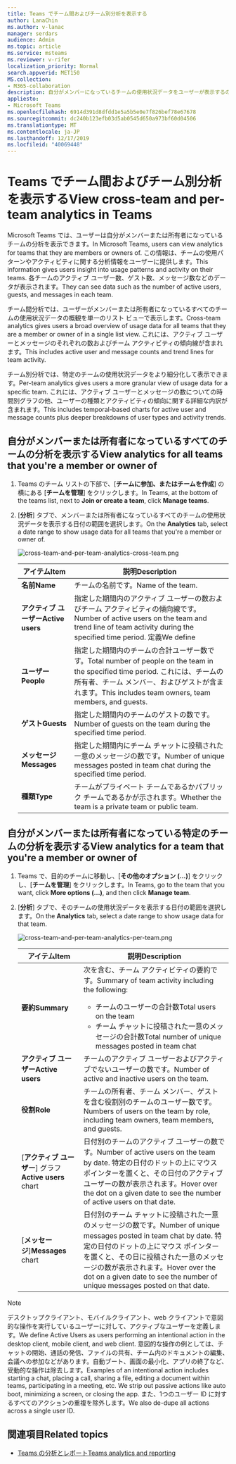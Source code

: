 ```yaml
---
title: Teams でチーム間およびチーム別分析を表示する
author: LanaChin
ms.author: v-lanac
manager: serdars
audience: Admin
ms.topic: article
ms.service: msteams
ms.reviewer: v-rifer
localization_priority: Normal
search.appverid: MET150
MS.collection:
- M365-collaboration
description: 自分がメンバーになっているチームの使用状況データをユーザーが表示するのに使用できる、Teams のチーム間分析およびチーム別分析について説明します。
appliesto:
- Microsoft Teams
ms.openlocfilehash: 6914d391d8dfdd1e5a5b5e0e7f826bef78e67678
ms.sourcegitcommit: dc240b123efb03d5ab0545d650a973bf60d04506
ms.translationtype: MT
ms.contentlocale: ja-JP
ms.lasthandoff: 12/17/2019
ms.locfileid: "40069448"
---
```

# <a name="view-cross-team-and-per-team-analytics-in-teams"></a><span data-ttu-id="45731-103">Teams でチーム間およびチーム別分析を表示する</span><span class="sxs-lookup"><span data-stu-id="45731-103">View cross-team and per-team analytics in Teams</span></span>

<span data-ttu-id="45731-104">Microsoft Teams では、ユーザーは自分がメンバーまたは所有者になっているチームの分析を表示できます。</span><span class="sxs-lookup"><span data-stu-id="45731-104">In Microsoft Teams, users can view analytics for teams that they are members or owners of.</span></span> <span data-ttu-id="45731-105">この情報は、チームの使用パターンやアクティビティに関する分析情報をユーザーに提供します。</span><span class="sxs-lookup"><span data-stu-id="45731-105">This information gives users insight into usage patterns and activity on their teams.</span></span> <span data-ttu-id="45731-106">各チームのアクティブ ユーザー数、ゲスト数、メッセージ数などのデータが表示されます。</span><span class="sxs-lookup"><span data-stu-id="45731-106">They can see data such as the number of active users, guests, and messages in each team.</span></span>

<span data-ttu-id="45731-107">チーム間分析では、ユーザーがメンバーまたは所有者になっているすべてのチームの使用状況データの概観を単一のリスト ビューで表示します。</span><span class="sxs-lookup"><span data-stu-id="45731-107">Cross-team analytics gives users a broad overview of usage data for all teams that they are a member or owner of in a single list view.</span></span> <span data-ttu-id="45731-108">これには、アクティブ ユーザーとメッセージのそれぞれの数およびチーム アクティビティの傾向線が含まれます。</span><span class="sxs-lookup"><span data-stu-id="45731-108">This includes active user and message counts and trend lines for team activity.</span></span>  

<span data-ttu-id="45731-109">チーム別分析では、特定のチームの使用状況データをより細分化して表示できます。</span><span class="sxs-lookup"><span data-stu-id="45731-109">Per-team analytics gives users a more granular view of usage data for a specific team.</span></span> <span data-ttu-id="45731-110">これには、アクティブ ユーザーとメッセージの数についての時間別グラフの他、ユーザーの種類とアクティビティの傾向に関する詳細な内訳が含まれます。</span><span class="sxs-lookup"><span data-stu-id="45731-110">This includes temporal-based charts for active user and message counts plus deeper breakdowns of user types and activity trends.</span></span>

## <a name="view-analytics-for-all-teams-that-youre-a-member-or-owner-of"></a><span data-ttu-id="45731-111">自分がメンバーまたは所有者になっているすべてのチームの分析を表示する</span><span class="sxs-lookup"><span data-stu-id="45731-111">View analytics for all teams that you're a member or owner of</span></span>

1. <span data-ttu-id="45731-112">Teams のチーム リストの下部で、[**チームに参加、またはチームを作成**] の横にある [**チームを管理**] をクリックします。</span><span class="sxs-lookup"><span data-stu-id="45731-112">In Teams, at the bottom of the teams list, next to **Join or create a team**, click **Manage teams**.</span></span>
2. <span data-ttu-id="45731-113">[**分析**] タブで、メンバーまたは所有者になっているすべてのチームの使用状況データを表示する日付の範囲を選択します。</span><span class="sxs-lookup"><span data-stu-id="45731-113">On the **Analytics** tab, select a date range to show usage data for all teams that you're a member or owner of.</span></span>

    ![cross-team-and-per-team-analytics-cross-team.png](../media/cross-team-and-per-team-analytics-cross-team.png)

    |<span data-ttu-id="45731-115">アイテム</span><span class="sxs-lookup"><span data-stu-id="45731-115">Item</span></span> |<span data-ttu-id="45731-116">説明</span><span class="sxs-lookup"><span data-stu-id="45731-116">Description</span></span>  |
    |--------|-------------|
    |<span data-ttu-id="45731-117">**名前**</span><span class="sxs-lookup"><span data-stu-id="45731-117">**Name**</span></span>   |<span data-ttu-id="45731-118">チームの名前です。</span><span class="sxs-lookup"><span data-stu-id="45731-118">Name of the team.</span></span> |
    |<span data-ttu-id="45731-119">**アクティブ ユーザー**</span><span class="sxs-lookup"><span data-stu-id="45731-119">**Active users**</span></span>   |<span data-ttu-id="45731-120">指定した期間内のアクティブ ユーザーの数およびチーム アクティビティの傾向線です。</span><span class="sxs-lookup"><span data-stu-id="45731-120">Number of active users on the team and trend line of team activity during the specified time period.</span></span> <span data-ttu-id="45731-121">定義</span><span class="sxs-lookup"><span data-stu-id="45731-121">We define</span></span> 
    |<span data-ttu-id="45731-122">**ユーザー**</span><span class="sxs-lookup"><span data-stu-id="45731-122">**People**</span></span>   |<span data-ttu-id="45731-123">指定した期間内のチームの合計ユーザー数です。</span><span class="sxs-lookup"><span data-stu-id="45731-123">Total number of people on the team in the specified time period.</span></span> <span data-ttu-id="45731-124">これには、チームの所有者、チーム メンバー、およびゲストが含まれます。</span><span class="sxs-lookup"><span data-stu-id="45731-124">This includes team owners, team members, and guests.</span></span>|
    |<span data-ttu-id="45731-125">**ゲスト**</span><span class="sxs-lookup"><span data-stu-id="45731-125">**Guests**</span></span>   |<span data-ttu-id="45731-126">指定した期間内のチームのゲストの数です。</span><span class="sxs-lookup"><span data-stu-id="45731-126">Number of guests on the team during the specified time period.</span></span> |
    |<span data-ttu-id="45731-127">**メッセージ**</span><span class="sxs-lookup"><span data-stu-id="45731-127">**Messages**</span></span>   |<span data-ttu-id="45731-128">指定した期間内にチーム チャットに投稿された一意のメッセージの数です。</span><span class="sxs-lookup"><span data-stu-id="45731-128">Number of unique messages posted in team chat during the specified time period.</span></span> |
    |<span data-ttu-id="45731-129">**種類**</span><span class="sxs-lookup"><span data-stu-id="45731-129">**Type**</span></span>   |<span data-ttu-id="45731-130">チームがプライベート チームであるかパブリック チームであるかが示されます。</span><span class="sxs-lookup"><span data-stu-id="45731-130">Whether the team is a private team or public team.</span></span>|

## <a name="view-analytics-for-a-team-that-youre-a-member-or-owner-of"></a><span data-ttu-id="45731-131">自分がメンバーまたは所有者になっている特定のチームの分析を表示する</span><span class="sxs-lookup"><span data-stu-id="45731-131">View analytics for a team that you're a member or owner of</span></span>

1. <span data-ttu-id="45731-132">Teams で、目的のチームに移動し、[**その他のオプション (...)**] をクリックし、[**チームを管理**] をクリックします。</span><span class="sxs-lookup"><span data-stu-id="45731-132">In Teams, go to the team that you want, click **More options (...)**, and then click **Manage team**.</span></span>  
2. <span data-ttu-id="45731-133">[**分析**] タブで、そのチームの使用状況データを表示する日付の範囲を選択します。</span><span class="sxs-lookup"><span data-stu-id="45731-133">On the **Analytics** tab, select a date range to show usage data for that team.</span></span>  

    ![cross-team-and-per-team-analytics-per-team.png](../media/cross-team-and-per-team-analytics-per-team.png)

    |<span data-ttu-id="45731-135">アイテム</span><span class="sxs-lookup"><span data-stu-id="45731-135">Item</span></span> |<span data-ttu-id="45731-136">説明</span><span class="sxs-lookup"><span data-stu-id="45731-136">Description</span></span>  |
    |--------|-------------|
    |<span data-ttu-id="45731-137">**要約**</span><span class="sxs-lookup"><span data-stu-id="45731-137">**Summary**</span></span>   |<span data-ttu-id="45731-138">次を含む、チーム アクティビティの要約です。</span><span class="sxs-lookup"><span data-stu-id="45731-138">Summary of team activity including the following:</span></span><ul><li><span data-ttu-id="45731-139">チームのユーザーの合計数</span><span class="sxs-lookup"><span data-stu-id="45731-139">Total users on the team</span></span></li> <li> <span data-ttu-id="45731-140">チーム チャットに投稿された一意のメッセージの合計数</span><span class="sxs-lookup"><span data-stu-id="45731-140">Total number of unique messages posted in team chat</span></span> </li> </ul> |
    |<span data-ttu-id="45731-141">**アクティブ ユーザー**</span><span class="sxs-lookup"><span data-stu-id="45731-141">**Active users**</span></span>   |<span data-ttu-id="45731-142">チームのアクティブ ユーザーおよびアクティブでないユーザーの数です。</span><span class="sxs-lookup"><span data-stu-id="45731-142">Number of active and inactive users on the team.</span></span>|
    |<span data-ttu-id="45731-143">**役割**</span><span class="sxs-lookup"><span data-stu-id="45731-143">**Role**</span></span>   |<span data-ttu-id="45731-144">チームの所有者、チーム メンバー、ゲストを含む役割別のチームのユーザー数です。</span><span class="sxs-lookup"><span data-stu-id="45731-144">Numbers of users on the team by role, including team owners, team members, and guests.</span></span>|
    |<span data-ttu-id="45731-145">[**アクティブ ユーザー**] グラフ</span><span class="sxs-lookup"><span data-stu-id="45731-145">**Active users** chart</span></span>  |<span data-ttu-id="45731-146">日付別のチームのアクティブ ユーザーの数です。</span><span class="sxs-lookup"><span data-stu-id="45731-146">Number of active users on the team by date.</span></span> <span data-ttu-id="45731-147">特定の日付のドットの上にマウス ポインターを置くと、その日付のアクティブ ユーザーの数が表示されます。</span><span class="sxs-lookup"><span data-stu-id="45731-147">Hover over the dot on a given date to see the number of active users on that date.</span></span>|
    |<span data-ttu-id="45731-148">[**メッセージ**]</span><span class="sxs-lookup"><span data-stu-id="45731-148">**Messages** chart</span></span>  |<span data-ttu-id="45731-149">日付別のチーム チャットに投稿された一意のメッセージの数です。</span><span class="sxs-lookup"><span data-stu-id="45731-149">Number of unique messages posted in team chat by date.</span></span> <span data-ttu-id="45731-150">特定の日付のドットの上にマウス ポインターを置くと、その日に投稿された一意のメッセージの数が表示されます。</span><span class="sxs-lookup"><span data-stu-id="45731-150">Hover over the dot on a given date to see the number of unique messages posted on that date.</span></span>|
    
> [!NOTE]
> <span data-ttu-id="45731-151">デスクトップクライアント、モバイルクライアント、web クライアントで意図的な操作を実行しているユーザーに対して、アクティブなユーザーを定義します。</span><span class="sxs-lookup"><span data-stu-id="45731-151">We define Active Users as users performing an intentional action in the desktop client, mobile client, and web client.</span></span> <span data-ttu-id="45731-152">意図的な操作の例としては、チャットの開始、通話の発信、ファイルの共有、チーム内のドキュメントの編集、会議への参加などがあります。自動ブート、画面の最小化、アプリの終了など、受動的な操作は除去します。</span><span class="sxs-lookup"><span data-stu-id="45731-152">Examples of an intentional action includes starting a chat, placing a call, sharing a file, editing a document within teams, participating in a meeting, etc. We strip out passive actions like auto boot, minimizing a screen, or closing the app.</span></span> <span data-ttu-id="45731-153">また、1つのユーザー ID に対するすべてのアクションの重複を除外します。</span><span class="sxs-lookup"><span data-stu-id="45731-153">We also de-dupe all actions across a single user ID.</span></span>

## <a name="related-topics"></a><span data-ttu-id="45731-154">関連項目</span><span class="sxs-lookup"><span data-stu-id="45731-154">Related topics</span></span>

- [<span data-ttu-id="45731-155">Teams の分析とレポート</span><span class="sxs-lookup"><span data-stu-id="45731-155">Teams analytics and reporting</span></span>](teams-reporting-reference.md)
